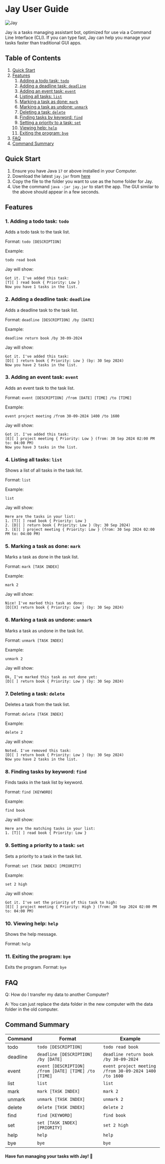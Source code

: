 # Jay User Guide

![Jay](Ui.png)

Jay is a tasks managing assistant bot, optimized for use via a Command Line Interface (CLI). 
If you can type fast, Jay can help you manage your tasks faster than traditional GUI apps.

## Table of Contents
1. [Quick Start](#quick-start)
2. [Features](#features)
    1. [Adding a todo task: `todo`](#1-adding-a-todo-task-todo)
    2. [Adding a deadline task: `deadline`](#2-adding-a-deadline-task-deadline)
    3. [Adding an event task: `event`](#3-adding-an-event-task-event)
    4. [Listing all tasks: `list`](#4-listing-all-tasks-list)
    5. [Marking a task as done: `mark`](#5-marking-a-task-as-done-mark)
    6. [Marking a task as undone: `unmark`](#6-marking-a-task-as-undone-unmark)
    7. [Deleting a task: `delete`](#7-deleting-a-task-delete)
    8. [Finding tasks by keyword: `find`](#8-finding-tasks-by-keyword-find)
    9. [Setting a priority to a task: `set`](#9-setting-a-priority-to-a-task-set)
    10. [Viewing help: `help`](#10-viewing-help-help)
    11. [Exiting the program: `bye`](#11-exiting-the-program-bye)
3. [FAQ](#faq)
4. [Command Summary](#command-summary)

## Quick Start
1. Ensure you have Java `17` or above installed in your Computer.
2. Download the latest `jay.jar` from [here](https://github.com/tckeong/ip/releases/tag/A-Release)
3. Copy the file to the folder you want to use as the home folder for Jay.
4. Use the command `java -jar jay.jar` to start the app. The GUI similar to the above should appear in a few seconds.

## Features
### 1. Adding a todo task: `todo`
Adds a todo task to the task list.

Format: `todo [DESCRIPTION]`

Example: 
```
todo read book
```

Jay will show:
```
Got it. I've added this task:
[T][ ] read book { Priority: Low }
Now you have 1 tasks in the list.
```

### 2. Adding a deadline task: `deadline`
Adds a deadline task to the task list.

Format: `deadline [DESCRIPTION] /by [DATE]`

Example:
```
deadline return book /by 30-09-2024
```

Jay will show:
```
Got it. I've added this task:
[D][ ] return book { Priority: Low } (by: 30 Sep 2024)
Now you have 2 tasks in the list.
```

### 3. Adding an event task: `event`
Adds an event task to the task list.

Format: `event [DESCRIPTION] /from [DATE] [TIME] /to [TIME]`

Example:
```
event project meeting /from 30-09-2024 1400 /to 1600
```

Jay will show:
```
Got it. I've added this task:
[E][ ] project meeting { Priority: Low } (from: 30 Sep 2024 02:00 PM to: 04:00 PM)
Now you have 3 tasks in the list.
```

### 4. Listing all tasks: `list`
Shows a list of all tasks in the task list.

Format: `list`

Example:
```
list
```

Jay will show:
```
Here are the tasks in your list:
1. [T][ ] read book { Priority: Low }
2. [D][ ] return book { Priority: Low } (by: 30 Sep 2024)
3. [E][ ] project meeting { Priority: Low } (from: 30 Sep 2024 02:00 PM to: 04:00 PM)
```

### 5. Marking a task as done: `mark`
Marks a task as done in the task list.

Format: `mark [TASK INDEX]`

Example:
```
mark 2
```

Jay will show:
```
Nice! I've marked this task as done:
[D][X] return book { Priority: Low } (by: 30 Sep 2024)
```

### 6. Marking a task as undone: `unmark`
Marks a task as undone in the task list.

Format: `unmark [TASK INDEX]`

Example:
```
unmark 2
```

Jay will show:
```
Ok, I've marked this task as not done yet:
[D][ ] return book { Priority: Low } (by: 30 Sep 2024)
```

### 7. Deleting a task: `delete`
Deletes a task from the task list.

Format: `delete [TASK INDEX]`

Example:
```
delete 2
```

Jay will show:
```
Noted. I've removed this task:
[D][ ] return book { Priority: Low } (by: 30 Sep 2024)
Now you have 2 tasks in the list.
```

### 8. Finding tasks by keyword: `find`
Finds tasks in the task list by keyword.

Format: `find [KEYWORD]`

Example:
```
find book
```

Jay will show:
```
Here are the matching tasks in your list:
1. [T][ ] read book { Priority: Low }
```

### 9. Setting a priority to a task: `set`
Sets a priority to a task in the task list.

Format: `set [TASK INDEX] [PRIORITY]`

Example:
```
set 2 high
```

Jay will show:
```
Got it. I've set the priority of this task to high:
[E][ ] project meeting { Priority: High } (from: 30 Sep 2024 02:00 PM to: 04:00 PM)
```

### 10. Viewing help: `help`
Shows the help message.

Format: `help`

### 11. Exiting the program: `bye`
Exits the program.
Format: `bye`

## FAQ
Q: How do I transfer my data to another Computer?

A: You can just replace the data folder in the new computer with the data folder in the old computer.

## Command Summary
| Command  | Format                                               | Example                                                |
|----------|------------------------------------------------------|--------------------------------------------------------|
| todo     | `todo [DESCRIPTION]`                                 | `todo read book`                                       |
| deadline | `deadline [DESCRIPTION] /by [DATE]`                  | `deadline return book /by 30-09-2024`                  |
| event    | `event [DESCRIPTION] /from [DATE] [TIME] /to [TIME]` | `event project meeting /from 30-09-2024 1400 /to 1600` |
| list     | `list`                                               | `list`                                                 |
| mark     | `mark [TASK INDEX]`                                  | `mark 2`                                               |
| unmark   | `unmark [TASK INDEX]`                                | `unmark 2`                                             |
| delete   | `delete [TASK INDEX]`                                | `delete 2`                                             |
| find     | `find [KEYWORD]`                                     | `find book`                                            |
| set      | `set [TASK INDEX] [PRIORITY]`                        | `set 2 high`                                           |
| help     | `help`                                               | `help`                                                 |
| bye      | `bye`                                                | `bye`                                                  |


#### Have fun managing your tasks with Jay! 🎉

